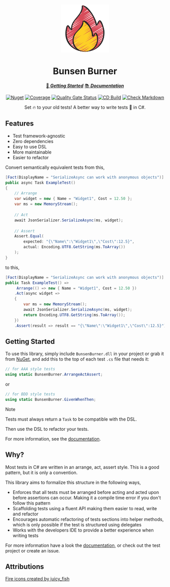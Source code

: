 ﻿<!-- markdownlint-disable MD033 MD041 -->
<div align="center">

<img src="fire-icon.png" alt="Bunsen Burner" width="150px"/>

# Bunsen Burner

[:running: **_Getting Started_**](https://bmazzarol.github.io/Bunsen-Burner/articles/getting-started.html)
[:books: **_Documentation_**](https://bmazzarol.github.io/Bunsen-Burner)

[![Nuget](https://img.shields.io/nuget/v/BunsenBurner)](https://www.nuget.org/packages/BunsenBurner/)
[![Coverage](https://sonarcloud.io/api/project_badges/measure?project=bmazzarol_Bunsen-Burner&metric=coverage)](https://sonarcloud.io/summary/new_code?id=bmazzarol_Bunsen-Burner)
[![Quality Gate Status](https://sonarcloud.io/api/project_badges/measure?project=bmazzarol_Bunsen-Burner&metric=alert_status)](https://sonarcloud.io/summary/new_code?id=bmazzarol_Bunsen-Burner)
[![CD Build](https://github.com/bmazzarol/Bunsen-Burner/actions/workflows/cd-build.yml/badge.svg)](https://github.com/bmazzarol/Bunsen-Burner/actions/workflows/cd-build.yml)
[![Check Markdown](https://github.com/bmazzarol/Bunsen-Burner/actions/workflows/check-markdown.yml/badge.svg)](https://github.com/bmazzarol/Bunsen-Burner/actions/workflows/check-markdown.yml)

Set :fire: to your old tests!
A better way to write tests :test_tube: in C#.

</div>

## Features

* Test framework-agnostic
* Zero dependencies
* Easy to use DSL
* More maintainable
* Easier to refactor

Convert semantically equivalent tests from this,

```csharp
[Fact(DisplayName = "SerializeAsync can work with anonymous objects")]
public async Task ExampleTest()
{
    // Arrange
    var widget = new { Name = "Widget1", Cost = 12.50 };
    var ms = new MemoryStream();

    // Act
    await JsonSerializer.SerializeAsync(ms, widget);

    // Assert
    Assert.Equal(
        expected: "{\"Name\":\"Widget1\",\"Cost\":12.5}",
        actual: Encoding.UTF8.GetString(ms.ToArray())
    );
}
```

to this,

```csharp
[Fact(DisplayName = "SerializeAsync can work with anonymous objects")]
public Task ExampleTest() =>
     Arrange(() => new { Name = "Widget1", Cost = 12.50 })
    .Act(async widget =>
    {
        var ms = new MemoryStream();
        await JsonSerializer.SerializeAsync(ms, widget);
        return Encoding.UTF8.GetString(ms.ToArray());
    })
    .Assert(result => result == "{\"Name\":\"Widget1\",\"Cost\":12.5}");
```

## Getting Started

To use this library, simply include `BunsenBurner.dll` in your project or grab
it from [NuGet](https://www.nuget.org/packages/BunsenBurner/), and add this to
the top of each test `.cs` file
that needs it:

```C#
// for AAA style tests
using static BunsenBurner.ArrangeActAssert;
```

or

```C#
// for BDD style tests
using static BunsenBurner.GivenWhenThen;
```

> [!NOTE]
> Tests must always return a `Task` to be compatible with the DSL.

Then use the DSL to refactor your tests.

For more information, see
the [documentation](https://bmazzarol.github.io/Bunsen-Burner).

## Why?

Most tests in C# are written in an arrange, act, assert style.
This is a good pattern, but it is only a convention.

This library aims to formalize this structure in the following ways,

* Enforces that all tests must be arranged before acting and acted upon before
  assertions can occur. Making it a compile
  time error if you don't follow this pattern
* Scaffolding tests using a fluent API making them easier to read, write and
  refactor
* Encourages automatic refactoring of tests sections into helper methods, which
  is only possible if the test is structured using delegates
* Works with the developers IDE to provide a better experience when writing
  tests

For more information have a look the
[documentation](https://bmazzarol.github.io/Bunsen-Burner), or check out the
test project or create an issue.

## Attributions

[Fire icons created by juicy_fish](https://www.flaticon.com/free-icons/fire)
